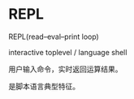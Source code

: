 REPL
===

REPL(read–eval–print loop)

interactive toplevel / language shell

用户输入命令，实时返回运算结果。

是脚本语言典型特征。

